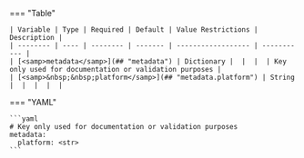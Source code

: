 <!--
  ~ Copyright (c) 2023 Arista Networks, Inc.
  ~ Use of this source code is governed by the Apache License 2.0
  ~ that can be found in the LICENSE file.
  -->
=== "Table"

    | Variable | Type | Required | Default | Value Restrictions | Description |
    | -------- | ---- | -------- | ------- | ------------------ | ----------- |
    | [<samp>metadata</samp>](## "metadata") | Dictionary |  |  |  | Key only used for documentation or validation purposes |
    | [<samp>&nbsp;&nbsp;platform</samp>](## "metadata.platform") | String |  |  |  |  |

=== "YAML"

    ```yaml
    # Key only used for documentation or validation purposes
    metadata:
      platform: <str>
    ```
